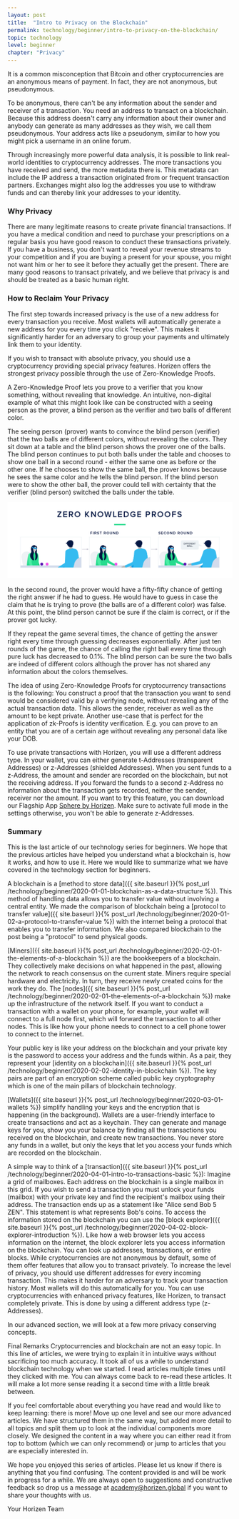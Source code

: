 ```yaml
---
layout: post
title:  "Intro to Privacy on the Blockchain"
permalink: technology/beginner/intro-to-privacy-on-the-blockchain/
topic: technology
level: beginner
chapter: "Privacy"
---
```


It is a common misconception that Bitcoin and other cryptocurrencies are an anonymous means of payment. In fact, they are not anonymous, but pseudonymous. 

To be anonymous, there can't be any information about the sender and receiver of a transaction. You need an address to transact on a blockchain. Because this address doesn't carry any information about their owner and anybody can generate as many addresses as they wish, we call them pseudonymous. Your address acts like a pseudonym, similar to how you might pick a username in an online forum.

Through increasingly more powerful data analysis, it is possible to link real-world identities to cryptocurrency addresses. The more transactions you have received and send, the more metadata there is. This metadata can include the IP address a transaction originated from or frequent transaction partners. Exchanges might also log the addresses you use to withdraw funds and can thereby link your addresses to your identity.

### Why Privacy

There are many legitimate reasons to create private financial transactions. If you have a medical condition and need to purchase your prescriptions on a regular basis you have good reason to conduct these transactions privately. If you have a business, you don't want to reveal your revenue streams to your competition and if you are buying a present for your spouse, you might not want him or her to see it before they actually get the present. There are many good reasons to transact privately, and we believe that privacy is and should be treated as a basic human right.

### How to Reclaim Your Privacy

The first step towards increased privacy is the use of a new address for every transaction you receive. Most wallets will automatically generate a new address for you every time you click "receive". This makes it significantly harder for an adversary to group your payments and ultimately link them to your identity.

If you wish to transact with absolute privacy, you should use a cryptocurrency providing special privacy features. Horizen offers the strongest privacy possible through the use of Zero-Knowledge Proofs.

A Zero-Knowledge Proof lets you prove to a verifier that you know something, without revealing that knowledge. An intuitive, non-digital example of what this might look like can be constructed with a seeing person as the prover, a blind person as the verifier and two balls of different color.

The seeing person (prover) wants to convince the blind person (verifier) that the two balls are of different colors, without revealing the colors. They sit down at a table and the blind person shows the prover one of the balls. The blind person continues to put both balls under the table and chooses to show one ball in a second round - either the same one as before or the other one. If he chooses to show the same ball, the prover knows because he sees the same color and he tells the blind person. If the blind person were to show the other ball, the prover could tell with certainty that the verifier (blind person) switched the balls under the table.

![zkproof](/assets/post_files/technology/beginner/intro-to-privacy-on-the-blockchain/zkproof.jpg)

In the second round, the prover would have a fifty-fifty chance of getting the right answer if he had to guess. He would have to guess in case the claim that he is trying to prove (the balls are of a different color) was false. At this point, the blind person cannot be sure if the claim is correct, or if the prover got lucky.

If they repeat the game several times, the chance of getting the answer right every time through guessing decreases exponentially. After just ten rounds of the game, the chance of calling the right ball every time through pure luck has decreased to 0.1%. The blind person can be sure the two balls are indeed of different colors although the prover has not shared any information about the colors themselves.

The idea of using Zero-Knowledge Proofs for cryptocurrency transactions is the following: You construct a proof that the transaction you want to send would be considered valid by a verifying node, without revealing any of the actual transaction data. This allows the sender, receiver as well as the amount to be kept private. Another use-case that is perfect for the application of zk-Proofs is identity verification. E.g. you can prove to an entity that you are of a certain age without revealing any personal data like your DOB. 

To use private transactions with Horizen, you will use a different address type. In your wallet, you can either generate t-Addresses (transparent Addresses) or z-Addresses (shielded Addresses). When you sent funds to a z-Address, the amount and sender are recorded on the blockchain, but not the receiving address. If you forward the funds to a second z-Address no information about the transaction gets recorded, neither the sender, receiver nor the amount. If you want to try this feature, you can download our Flagship App [Sphere by Horizen](https://www.horizen.global/spherebyhorizen/). Make sure to activate full mode in the settings otherwise, you won't be able to generate z-Addresses.

### Summary
This is the last article of our technology series for beginners. We hope that the previous articles have helped you understand what a blockchain is, how it works, and how to use it. Here we would like to summarize what we have covered in the technology section for beginners.

A blockchain is a [method to store data]({{ site.baseurl }}{% post_url /technology/beginner/2020-01-01-blockchain-as-a-data-structure %}). This method of handling data allows you to transfer value without involving a central entity. We made the comparison of blockchain being a [protocol to transfer value]({{ site.baseurl }}{% post_url /technology/beginner/2020-01-02-a-protocol-to-transfer-value %}) with the internet being a protocol that enables you to transfer information. We also compared blockchain to the post being a "protocol" to send physical goods.


[Miners]({{ site.baseurl }}{% post_url /technology/beginner/2020-02-01-the-elements-of-a-blockchain %}) are the bookkeepers of a blockchain. They collectively make decisions on what happened in the past, allowing the network to reach consensus on the current state. Miners require special hardware and electricity. In turn, they receive newly created coins for the work they do. The [nodes]({{ site.baseurl }}{% post_url /technology/beginner/2020-02-01-the-elements-of-a-blockchain %}) make up the infrastructure of the network itself. If you want to conduct a transaction with a wallet on your phone, for example, your wallet will connect to a full node first, which will forward the transaction to all other nodes. This is like how your phone needs to connect to a cell phone tower to connect to the internet.

Your public key is like your address on the blockchain and your private key is the password to access your address and the funds within. As a pair, they represent your [identity on a blockchain]({{ site.baseurl }}{% post_url /technology/beginner/2020-02-02-identity-in-blockchain %}). The key pairs are part of an encryption scheme called public key cryptography which is one of the main pillars of blockchain technology.

[Wallets]({{ site.baseurl }}{% post_url /technology/beginner/2020-03-01-wallets %}) simplify handling your keys and the encryption that is happening (in the background). Wallets are a user-friendly interface to create transactions and act as a keychain. They can generate and manage keys for you, show you your balance by finding all the transactions you received on the blockchain, and create new transactions. You never store any funds in a wallet, but only the keys that let you access your funds which are recorded on the blockchain.

A simple way to think of a [transaction]({{ site.baseurl }}{% post_url /technology/beginner/2020-04-01-intro-to-transactions-basic %}): Imagine a grid of mailboxes. Each address on the blockchain is a single mailbox in this grid. If you wish to send a transaction you must unlock your funds (mailbox) with your private key and find the recipient's mailbox using their address. The transaction ends up as a statement like "Alice send Bob 5 ZEN". This statement is what represents Bob's coins.
To access the information stored on the blockchain you can use the [block explorer]({{ site.baseurl }}{% post_url /technology/beginner/2020-04-02-block-explorer-introduction %}). Like how a web browser lets you access information on the internet, the block explorer lets you access information on the blockchain. You can look up addresses, transactions, or entire blocks.
While cryptocurrencies are not anonymous by default, some of them offer features that allow you to transact privately. To increase the level of privacy, you should use different addresses for every incoming transaction. This makes it harder for an adversary to track your transaction history. Most wallets will do this automatically for you. You can use cryptocurrencies with enhanced privacy features, like Horizen, to transact completely private. This is done by using a different address type (z-Addresses).

In our advanced section, we will look at a few more privacy conserving concepts.

Final Remarks
Cryptocurrencies and blockchain are not an easy topic. In this line of articles, we were trying to explain it in intuitive ways without sacrificing too much accuracy. It took all of us a while to understand blockchain technology when we started. I read articles multiple times until they clicked with me. You can always come back to re-read these articles. It will make a lot more sense reading it a second time with a little break between.

If you feel comfortable about everything you have read and would like to keep learning: there is more! Move up one level and see our more advanced articles. We have structured them in the same way, but added more detail to all topics and split them up to look at the individual components more closely. We designed the content in a way where you can either read it from top to bottom (which we can only recommend) or jump to articles that you are especially interested in.

We hope you enjoyed this series of articles. Please let us know if there is anything that you find confusing. The content provided is and will be work in progress for a while. We are always open to suggestions and constructive feedback so drop us a message at academy@horizen.global if you want to share your thoughts with us.

Your Horizen Team
